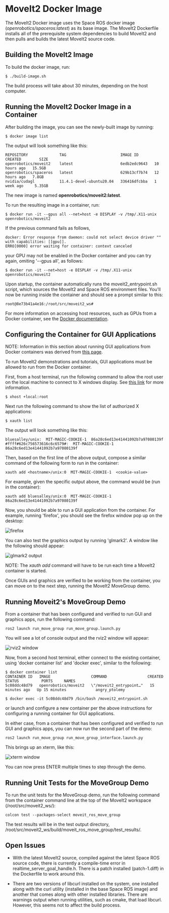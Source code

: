 # MoveIt2 Docker Image

The MoveIt2 Docker image uses the Space ROS docker image (*openrobotics/spaceros:latest*) as its base image. The MoveIt2 Dockerfile installs all of the prerequisite system dependencies to build MoveIt2 and then pulls and builds the latest MoveIt2 source code.

## Building the MoveIt2 Image

To build the docker image, run:

```
$ ./build-image.sh
```

The build process will take about 30 minutes, depending on the host computer.

## Running the MoveIt2 Docker Image in a Container

After building the image, you can see the newly-built image by running:

```
$ docker image list
```

The output will look something like this:

```
REPOSITORY              TAG                        IMAGE ID       CREATED        SIZE
openrobotics/moveit2    latest                     6edb2edc9643   10 hours ago   15.5GB
openrobotics/spaceros   latest                     629b13cf7b74   12 hours ago   7.8GB
nvidia/cudagl           11.4.1-devel-ubuntu20.04   336416dfcbba   1 week ago     5.35GB
```

The new image is named **openrobotics/moveit2:latest**.

To run the resulting image in a container, run:

```
$ docker run -it --gpus all --net=host -e DISPLAY -v /tmp/.X11-unix openrobotics/moveit2
```

If the previous command fails as follows, 

```
docker: Error response from daemon: could not select device driver "" with capabilities: [[gpu]].
ERRO[0000] error waiting for container: context canceled 
```

your GPU may not be enabled in the Docker container and you can try again, omiting '--gpus all', as follows:

```
$ docker run -it --net=host -e DISPLAY -v /tmp/.X11-unix openrobotics/moveit2
```

Upon startup, the container automatically runs the moveit2_entrypoint.sh script, which sources the MoveIt2 and Space ROS environment files. You'll now be running inside the container and should see a prompt similar to this:

```
root@8e73b41a4e16:/root/src/moveit2_ws# 
```

For more information on accessing host resources, such as GPUs from a Docker container, see the [Docker documentation](https://docs.docker.com/config/containers/resource_constraints/).

## Configuring the Container for GUI Applications

NOTE: Information in this section about running GUI applications from Docker containers was derived from [this page](https://www.geeksforgeeks.org/running-gui-applications-on-docker-in-linux/).

To run MoveIt2 demonstrations and tutorials, GUI applications must be allowed to run from the Docker container. 

First, from a host terminal, run the following command to allow the root user on the local machine to connect to X windows display. See [this link](https://stackoverflow.com/questions/43015536/xhost-command-for-docker-gui-apps-eclipse) for more information.

```
$ xhost +local:root
```

Next run the following command to show the list of authorized X applications:

```
$ xauth list
```

The output will look something like this:

```
bluesalley/unix:  MIT-MAGIC-COOKIE-1  86a28c6ed13e41441092b7a97080139f
#ffff#626c756573616c6c6579#:  MIT-MAGIC-COOKIE-1  86a28c6ed13e41441092b7a97080139f
```

Then, based on the first line of the above output, compose a similar command of the following form to run in the container:

```
xauth add <hostname>/unix:0  MIT-MAGIC-COOKIE-1  <cookie-value>
```

For example, given the specific output above, the command would be (run in the container):

```
xauth add bluesalley/unix:0  MIT-MAGIC-COOKIE-1  86a28c6ed13e41441092b7a97080139f
```

Now, you should be able to run a GUI application from the container. For example, running 'firefox', you should see the firefox window pop up on the desktop:

![firefox](resources/firefox.png)

You can also test the graphics output by running 'glmark2'. A window like the following should appear:

![glmark2 output](resources/horse.png)

NOTE: The *xauth add* command will have to be run each time a MoveIt2 container is started.

Once GUIs and graphics are verified to be working from the container, you can move on to the next step, running the MoveIt2 MoveGroup demo.

## Running Moveit2's MoveGroup Demo

From a container that has been configured and verified to run GUI and graphics apps, run the following command:

```
ros2 launch run_move_group run_move_group.launch.py
```

You will see a lot of console output and the rviz2 window will appear:

![rviz2 window](resources/moveit2-rviz.png)

Now, from a second host terminal, either connect to the existing container, using 'docker container list' and 'docker exec', similar to the following:

```
$ docker container list
CONTAINER ID   IMAGE                  COMMAND                  CREATED          STATUS          PORTS     NAMES
5c08ddc48d79   openrobotics/moveit2   \"/moveit2_entrypoint…"   15 minutes ago   Up 15 minutes             angry_ptolemy
```
```
$ docker exec -it 5c08ddc48d79 /bin/bash /moveit2_entrypoint.sh
```

or launch and configure a new container per the above instructions for configuring a running container for GUI applications.

In either case, from a container that has been configured and verified to run GUI and graphics apps, you can now run the second part of the demo:

```
ros2 launch run_move_group run_move_group_interface.launch.py
```
This brings up an xterm, like this:

![xterm window](resources/moveit2-xterm.png)

You can now press ENTER multiple times to step through the demo.

## Running Unit Tests for the MoveGroup Demo

To run the unit tests for the MoveGroup demo, run the following command from the container command line at the top of the MoveIt2 workspace (/root/src/moveit2_ws/):

```
colcon test --packages-select moveit_ros_move_group
```

The test results will be in the test output directory, /root/src/moveit2_ws/build/moveit_ros_move_group/test_results/.

## Open Issues

* With the latest MoveIt2 source, compiled against the latest Space ROS source code, there is currently a compile-time error in realtime_server_goal_handle.h. There is a patch installed (patch-1.diff) in the Dockerfile to work around this.

* There are two versions of libcurl installed on the system, one installed along with the curl utility (installed in the base Space ROS image) and another that comes along with other installed libraries. There are warnings output when running utilities, such as cmake, that load libcurl. However, this seems not to affect the build process.
